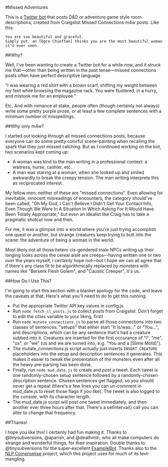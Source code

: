 #Missed Adventures

This is a [Twitter bot](https://twitter.com/MssdAdvntrs) that posts D&D or adventure game style room descriptions, created from Craigslist Missed Connections m4w posts. Like this:

```
You are soo beautiful and graceful.
Simply put, an [Ogre Chieftan] thinks you are the most beautiful woman it'd ever seen.
```

##Why?

Well, I've been wanting to create a Twitter bot for a while now, and it struck me that—other than being written in the past tense—missed connections posts often have perfect descriptive language. 

"I was wearing a red shirt with a brown scarf, shifting my weight between my feet while browsing the magazine rack. You were flustered, in a hurry, and mistook me for an employee."

Etc. And with romance at stake, people often (though certainly not always) write some pretty purple prose, or at least a few complete sentences with a minimum number of misspellings.

##Why only m4w?

I started out looking through all missed connections posts, because everyone can do some pretty colorful scene-painting when recalling the spark that they *just* missed catching. But as I continued working on the bot, two scenarios kept coming up:

* A woman was kind to the man writing in a professional context: a waitress, nurse, cashier, etc.
* A man was staring at a woman, when she looked up and smiled awkwardly to break the creepy tension. The man writing interprets this as reciprocated interest.

My fellow men: neither of these are "missed connections". Even allowing for inevitable, innocent misreadings of encounters, the category should've been called, "Oh My God, I Can't Believe I Didn't Get Your Contact Info, Even Though We Were In A Situation In Which Asking For It Would Have Been Totally Appropriate," but even an idealist like Craig has to take a pragmatic shotcut now and then. 

For me, it was a glimpse into a world where you're just trying accomplish one quest or another, but strange creatures keep trying to butt into the scene: the adventure of being a woman in the world.

Most likely not all those hetero cis-gendered male NPCs writing up their longing looks across the cereal aisle are creeps—having written one or two over the years myself, I certainly hope not—but I hope we can all agree that if there's any class fit to be algorithmically replaced by monsters with names like "Berserk Flesh Golem", and "Caustic Creeper", it's us.

##How Do I Use This?

I'm going to start this section with a blanket apology for the code, and leave the caveats at that. Here's what you'll need to do to get this running:

* Put the appropriate Twitter API key values in config.js.
* Run `node fetch_cl_posts.js` to collect posts from Craigslist. Don't forget to edit the cities variable to your liking, first!
* Run `node mutate_connections.js` to parse all those connections into two classes of sentences: "setups" that either start "It is/was..." or "You...", and descriptions, which can be any sentence that's had a creature subbed into it. Creatures are inserted for the first occurance of "I", "me", "us", or "we" (us and we are turned into, e.g. "You and a [Slime Mold]").
* The mutate_connections.js script actually just inserts `INSERT_CREATURE` placeholders into the setup and description sentences it generates. This makes it easier to tweak the presentation of the monsters even after all the heavy pre-parsing has been done.
* Finally, run `node mud_date.js` to create and post a tweet. Each tweet is one randomly-chosen setup sentence followed by a randomly-chosen description sentence. Chosen sentences get flagged, so you should never get a repeat (there's a few lines you can un-comment in mud_date.js to reset those flags if you like). The tweet is also logged to the console, with its character length.
* The mud_date.js script will post one tweet immediately, and then another ever three hours after that. There's a setInterval() call you can alter to change that frequency.

##Thanks!

I hope you like this! I certainly had fun making it. Thanks to @tinysubversions, @aparish, and @deathmtn, who all make computers do strange and wonderful things, for their inspiration. Double thanks to @tinysubversions for the super-excellent [ExampleBot](https://github.com/dariusk/examplebot/). Thanks also to the [NLP Compromise](https://github.com/spencermountain/nlp_compromise) project, which this project uses for much of its text-mangling.